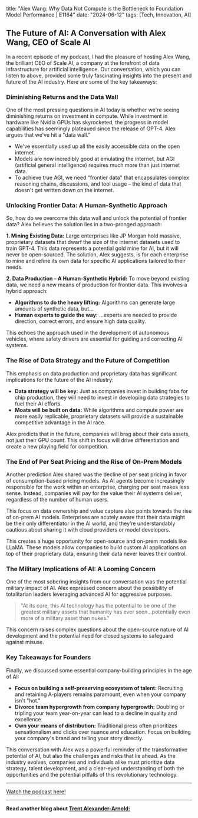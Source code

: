 

title: "Alex Wang: Why Data Not Compute is the Bottleneck to Foundation Model Performance | E1164"
date: "2024-06-12"
tags: [Tech, Innovation, AI]


## The Future of AI: A Conversation with Alex Wang, CEO of Scale AI

In a recent episode of my podcast, I had the pleasure of hosting Alex Wang, the brilliant CEO of Scale AI, a company at the forefront of data infrastructure for artificial intelligence. Our conversation, which you can listen to above, provided some truly fascinating insights into the present and future of the AI industry. Here are some of the key takeaways:

### Diminishing Returns and the Data Wall

One of the most pressing questions in AI today is whether we're seeing diminishing returns on investment in compute. While investment in hardware like Nvidia GPUs has skyrocketed, the progress in model capabilities has seemingly plateaued since the release of GPT-4. Alex argues that we've hit a "data wall." 

* We've essentially used up all the easily accessible data on the open internet.
* Models are now incredibly good at emulating the internet, but AGI (artificial general intelligence) requires much more than just internet data.
* To achieve true AGI, we need "frontier data" that encapsulates complex reasoning chains, discussions, and tool usage – the kind of data that doesn't get written down on the internet.

###  Unlocking Frontier Data:  A Human-Synthetic Approach

So, how do we overcome this data wall and unlock the potential of frontier data? Alex believes the solution lies in a two-pronged approach:

**1. Mining Existing Data:** Large enterprises like JP Morgan hold massive, proprietary datasets that dwarf the size of the internet datasets used to train GPT-4. This data represents a potential gold mine for AI, but it will never be open-sourced. The solution, Alex suggests, is for each enterprise to mine and refine its own data for specific AI applications tailored to their needs.

**2.  Data Production – A Human-Synthetic Hybrid:**  To move beyond existing data, we need a new means of production for frontier data.  This involves a hybrid approach:

* **Algorithms to do the heavy lifting:**  Algorithms can generate large amounts of synthetic data, but…
* **Human experts to guide the way:** …experts are needed to provide direction, correct errors, and ensure high data quality. 

This echoes the approach used in the development of autonomous vehicles, where safety drivers are essential for guiding and correcting AI systems.

###  The Rise of Data Strategy and the Future of Competition

This emphasis on data production and proprietary data has significant implications for the future of the AI industry:

* **Data strategy will be key:** Just as companies invest in building fabs for chip production, they will need to invest in developing data strategies to fuel their AI efforts. 
* **Moats will be built on data:**  While algorithms and compute power are more easily replicable, proprietary datasets will provide a sustainable competitive advantage in the AI race.

Alex predicts that in the future, companies will brag about their data assets, not just their GPU count.  This shift in focus will drive differentiation and create a new playing field for competition.

###  The End of Per Seat Pricing and the Rise of On-Prem Models

Another prediction Alex shared was the decline of per seat pricing in favor of consumption-based pricing models. As AI agents become increasingly responsible for the work within an enterprise, charging per seat makes less sense. Instead, companies will pay for the value their AI systems deliver, regardless of the number of human users.

This focus on data ownership and value capture also points towards the rise of on-prem AI models.  Enterprises are acutely aware that their data might be their only differentiator in the AI world, and they’re understandably cautious about sharing it with cloud providers or model developers.  

This creates a huge opportunity for open-source and on-prem models like LLaMA. These models allow companies to build custom AI applications on top of their proprietary data, ensuring their data never leaves their control.

### The Military Implications of AI: A Looming Concern

One of the most sobering insights from our conversation was the potential military impact of AI.  Alex expressed concern about the possibility of totalitarian leaders leveraging advanced AI for aggressive purposes. 

> "At its core, this AI technology has the potential to be one of the greatest military assets that humanity has ever seen...potentially even more of a military asset than nukes."

This concern raises complex questions about the open-source nature of AI development and the potential need for closed systems to safeguard against misuse.

###  Key Takeaways for Founders

Finally, we discussed some essential company-building principles in the age of AI:

* **Focus on building a self-preserving ecosystem of talent:**  Recruiting and retaining A-players remains paramount, even when your company isn't "hot."
* **Divorce team hypergrowth from company hypergrowth:**  Doubling or tripling your team year-on-year can lead to a decline in quality and excellence.
* **Own your means of distribution:**  Traditional press often prioritizes sensationalism and clicks over nuance and education.  Focus on building your company's brand and telling your story directly.

This conversation with Alex was a powerful reminder of the transformative potential of AI, but also the challenges and risks that lie ahead.  As the industry evolves, companies and individuals alike must prioritize data strategy, talent development, and a clear-eyed understanding of both the opportunities and the potential pitfalls of this revolutionary technology.

---

<a href="https://youtube.com/watch?v=jNbEr9F0wiE" target="_blank">Watch the podcast here!</a>


---

**Read another blog about [Trent Alexander-Arnold: ](./20240416-trentalexander-arnold-theoverlap)**
